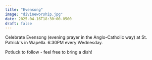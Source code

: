 ```yaml
---
title: "Evensong"
image: "divineworship.jpg"
date: 2025-04-16T18:30:00-0500
draft: false
---
```


Celebrate Evensong (evening prayer in the Anglo-Catholic way) at St. Patrick's in Wapella. 6:30PM every Wednesday.

Potluck to follow - feel free to bring a dish!